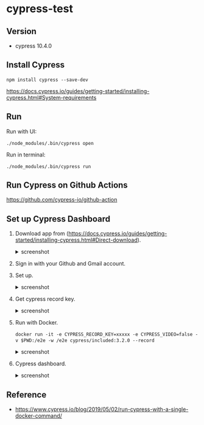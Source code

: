 # cypress-test

## Version

- cypress 10.4.0

## Install Cypress

```
npm install cypress --save-dev
```

https://docs.cypress.io/guides/getting-started/installing-cypress.html#System-requirements


## Run

Run with UI:

```
./node_modules/.bin/cypress open
```

Run in terminal:

```
./node_modules/.bin/cypress run
```

## Run Cypress on Github Actions

https://github.com/cypress-io/github-action

## Set up Cypress Dashboard

1. Download app from (https://docs.cypress.io/guides/getting-started/installing-cypress.html#Direct-download).
    <details><summary>screenshot</summary>

    ![](docs/cypress-download.png)

    </details>
1. Sign in with your Github and Gmail account.
1. Set up.
    <details><summary>screenshot</summary>

    ![](docs/cypress-project.png)

    </details>
1. Get cypress record key.
    <details><summary>screenshot</summary>

    ![](docs/cypress-run-with-record-key.png)

    </details>
1. Run with Docker.

    ```
    docker run -it -e CYPRESS_RECORD_KEY=xxxxx -e CYPRESS_VIDEO=false -v $PWD:/e2e -w /e2e cypress/included:3.2.0 --record
    ```

    <details><summary>screenshot</summary>

    ```
    ± docker run -it -e CYPRESS_RECORD_KEY=xxxxx -e CYPRESS_VIDEO=false -v $PWD:/e2e -w /e2e cypress/included:3.2.0 --record
    This project has been configured to record runs on our Dashboard.

    It currently has the projectId: ptbrfu

    You also provided your Record Key, but you did not pass the --record flag.

    This run will not be recorded.

    If you meant to have this run recorded please additionally pass this flag.

    cypress run --record

    If you don't want to record these runs, you can silence this warning:

    cypress run --record false

    https://on.cypress.io/recording-project-runs

    ====================================================================================================

    (Run Starting)

    ┌────────────────────────────────────────────────────────────────────────────────────────────────┐
    │ Cypress:    3.2.0                                                                              │
    │ Browser:    Electron 59 (headless)                                                             │
    │ Specs:      1 found (sample_spec.js)                                                           │
    └────────────────────────────────────────────────────────────────────────────────────────────────┘


    ────────────────────────────────────────────────────────────────────────────────────────────────────

    Running: sample_spec.js...                                                               (1 of 1)
    Browserslist: caniuse-lite is outdated. Please run next command `npm update caniuse-lite browserslist`


    My First Test
        ✓ Visits the Kitchen Sink (1918ms)


    1 passing (4s)


    (Results)

    ┌──────────────────────────────┐
    │ Tests:        1              │
    │ Passing:      1              │
    │ Failing:      0              │
    │ Pending:      0              │
    │ Skipped:      0              │
    │ Screenshots:  0              │
    │ Video:        false          │
    │ Duration:     4 seconds      │
    │ Spec Ran:     sample_spec.js │
    └──────────────────────────────┘


    ====================================================================================================

    (Run Finished)


        Spec                                                Tests  Passing  Failing  Pending  Skipped
    ┌────────────────────────────────────────────────────────────────────────────────────────────────┐
    │ ✔ sample_spec.js                            00:04        1        1        -        -        - │
    └────────────────────────────────────────────────────────────────────────────────────────────────┘
        All specs passed!                           00:04        1        1        -        -        -
    ```

    </details>
1. Cypress dashboard.
    <details><summary>screenshot</summary>

    ![](docs/cypress-dashboard.png)

    </details>

## Reference

- https://www.cypress.io/blog/2019/05/02/run-cypress-with-a-single-docker-command/
